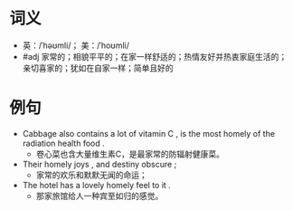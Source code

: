 # 词义
- 英：/ˈhəʊmli/； 美：/ˈhoʊmli/
- #adj 家常的；相貌平平的；在家一样舒适的；热情友好并热衷家庭生活的；亲切喜家的；犹如在自家一样；简单且好的
# 例句
- Cabbage also contains a lot of vitamin C , is the most homely of the radiation health food .
	- 卷心菜也含大量维生素C，是最家常的防辐射健康菜。
- Their homely joys , and destiny obscure ;
	- 家常的欢乐和默默无闻的命运；
- The hotel has a lovely homely feel to it .
	- 那家旅馆给人一种宾至如归的感觉。
